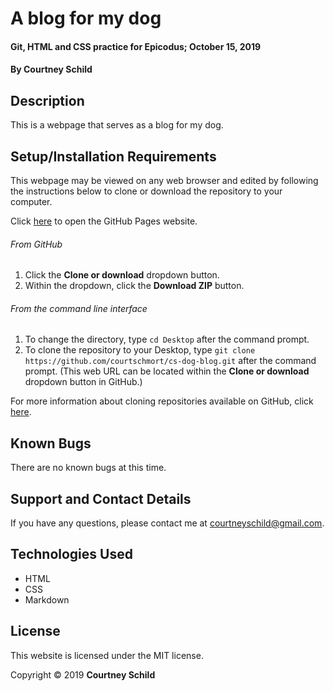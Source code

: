 # A blog for my dog

#### Git, HTML and CSS practice for Epicodus; October 15, 2019

#### By Courtney Schild

## Description

This is a webpage that serves as a blog for my dog.

<!-- ## Specs
| Behavior     | Input Example | Output Example |
| ----------- | ----------- | ----------- | -->

<!-- | **Our program should handle:** | **When it receives:** | **It should return:** | -->

## Setup/Installation Requirements

This webpage may be viewed on any web browser and edited by following the instructions below to clone or download the repository to your computer.

Click [here](https://courtschmort.github.io/cs-dog-blog/index.html) to open the GitHub Pages website.

###### From GitHub
1. Click the **Clone or download** dropdown button.
2. Within the dropdown, click the **Download ZIP** button.

###### From the command line interface
1. To change the directory, type `cd Desktop` after the command prompt.
2. To clone the repository to your Desktop, type `git clone https://github.com/courtschmort/cs-dog-blog.git` after the command prompt. (This web URL can be located within the **Clone or download** dropdown button in GitHub.)

For more information about cloning repositories available on GitHub, click [here](https://help.github.com/en/articles/which-remote-url-should-i-use).


## Known Bugs

There are no known bugs at this time.

## Support and Contact Details

If you have any questions, please contact me at courtneyschild@gmail.com.

## Technologies Used

* HTML
* CSS
* Markdown

## License

This website is licensed under the MIT license.

Copyright &copy; 2019 **Courtney Schild**
